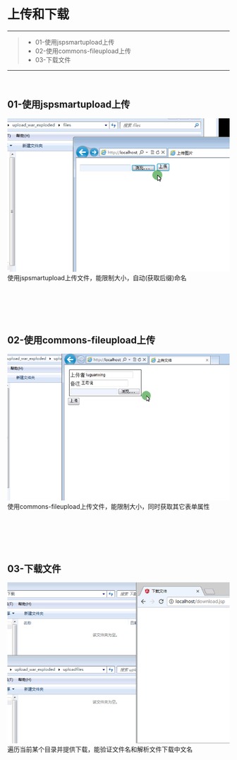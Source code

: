 # 上传和下载

------

> * 01-使用jspsmartupload上传
> * 02-使用commons-fileupload上传
> * 03-下载文件

------

<br>

## 01-使用jspsmartupload上传
![image](https://github.com/luguanxing/JavaWeb-Study/blob/master/%E4%B8%8A%E4%BC%A0%E5%92%8C%E4%B8%8B%E8%BD%BD/pictures/1.gif?raw=true)<br>
使用jspsmartupload上传文件，能限制大小，自动(获取后缀)命名
<br><br><br><br><br><br>

## 02-使用commons-fileupload上传
![image](https://github.com/luguanxing/JavaWeb-Study/blob/master/%E4%B8%8A%E4%BC%A0%E5%92%8C%E4%B8%8B%E8%BD%BD/pictures/2.gif?raw=true)<br>
使用commons-fileupload上传文件，能限制大小，同时获取其它表单属性
<br><br><br><br><br><br>

## 03-下载文件
![image](https://github.com/luguanxing/JavaWeb-Study/blob/master/%E4%B8%8A%E4%BC%A0%E5%92%8C%E4%B8%8B%E8%BD%BD/pictures/3.gif?raw=true)<br>
遍历当前某个目录并提供下载，能验证文件名和解析文件下载中文名
<br><br><br><br><br><br>
